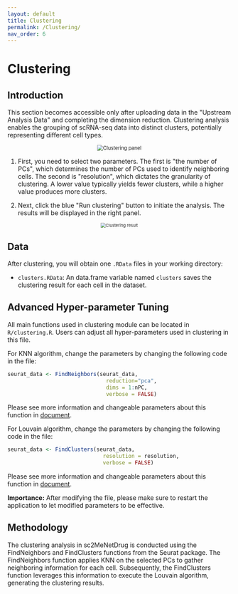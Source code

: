 ```yaml
---
layout: default
title: Clustering
permalink: /Clustering/
nav_order: 6
---
```


# Clustering

## Introduction

This section becomes accessible only after uploading data in the "Upstream Analysis Data" and completing the dimension reduction. Clustering analysis enables the grouping of scRNA-seq data into distinct clusters, potentially representing different cell types.

<p align="center"><img src="../pic/clusteringPanel.png" alt="Clustering panel" style="zoom:80%;" /></p>

1. First, you need to select two parameters. The first is "the number of PCs", which determines the number of PCs used to identify neighboring cells. The second is "resolution", which dictates the granularity of clustering. A lower value typically yields fewer clusters, while a higher value produces more clusters.

2. Next, click the blue "Run clustering" button to initiate the analysis. The results will be displayed in the right panel.

  <p align="center"><img src="../pic/clusteringResult.png" alt="Clustering result" style="zoom:67%;" /></p>


## Data

After clustering, you will obtain one `.RData` files in your working directory:

* `clusters.RData`:  An data.frame variable named `clusters` saves the clustering result for each cell in the dataset.


## Advanced Hyper-parameter Tuning
All main functions used in clustering module can be located in `R/clustering.R`. Users can adjust all hyper-parameters used in clustering in this file.

For KNN algorithm, change the parameters by changing the following code in the file:

```R
seurat_data <- FindNeighbors(seurat_data,
                               reduction="pca",
                               dims = 1:nPC,
                               verbose = FALSE)
```

Please see more information and changeable parameters about this function in [document](https://satijalab.org/seurat/reference/findneighbors).

For Louvain algorithm, change the parameters by changing the following code in the file:

```R
seurat_data <- FindClusters(seurat_data,
                              resolution = resolution,
                              verbose = FALSE)
```

Please see more information and changeable parameters about this function in [document](https://satijalab.org/seurat/reference/findclusters).

**Importance:** After modifying the file, please make sure to restart the application to let modified parameters to be effective.

## Methodology

The clustering analysis in sc2MeNetDrug is conducted using the FindNeighbors and FindClusters functions from the Seurat package. The FindNeighbors function applies KNN on the selected PCs to gather neighboring information for each cell. Subsequently, the FindClusters function leverages this information to execute the Louvain algorithm, generating the clustering results.